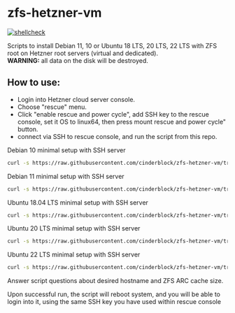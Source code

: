 # zfs-hetzner-vm

[![shellcheck](https://github.com/terem42/zfs-hetzner-vm/actions/workflows/shellcheck.yml/badge.svg)](https://github.com/terem42/zfs-hetzner-vm/actions/workflows/shellcheck.yml)

Scripts to install Debian 11, 10 or Ubuntu 18 LTS, 20 LTS, 22 LTS with ZFS root on Hetzner root servers (virtual and dedicated).<br/>
__WARNING:__ all data on the disk will be destroyed.

## How to use:

* Login into Hetzner cloud server console.
* Choose "rescue" menu.
* Click "enable rescue and power cycle", add SSH key to the rescue console, set it OS to linux64, then press mount rescue and power cycle" button.
* connect via SSH to rescue console, and run the script from this repo.

Debian 10 minimal setup with SSH server

````bash
curl -s https://raw.githubusercontent.com/cinderblock/zfs-hetzner-vm/try-no-gpg/hetzner-debian10-zfs-setup.sh | bash -
````

Debian 11 minimal setup with SSH server

````bash
curl -s https://raw.githubusercontent.com/cinderblock/zfs-hetzner-vm/try-no-gpg/hetzner-debian11-zfs-setup.sh | bash -
````

Ubuntu 18.04 LTS minimal setup with SSH server

````bash
curl -s https://raw.githubusercontent.com/cinderblock/zfs-hetzner-vm/try-no-gpg/hetzner-ubuntu18-zfs-setup.sh | bash -
````

Ubuntu 20 LTS minimal setup with SSH server

````bash
curl -s https://raw.githubusercontent.com/cinderblock/zfs-hetzner-vm/try-no-gpg/hetzner-ubuntu20-zfs-setup.sh | bash -
````

Ubuntu 22 LTS minimal setup with SSH server

````bash
curl -s https://raw.githubusercontent.com/cinderblock/zfs-hetzner-vm/try-no-gpg/hetzner-ubuntu22-zfs-setup.sh | bash -
````

Answer script questions about desired hostname and ZFS ARC cache size.

Upon successful run, the script will reboot system, and you will be able to login into it, using the same SSH key you have used within rescue console
